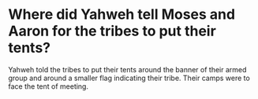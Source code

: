 # Where did Yahweh tell Moses and Aaron for the tribes to put their tents?

Yahweh told the tribes to put their tents around the banner of their armed group and around a smaller flag indicating their tribe. Their camps were to face the tent of meeting.
